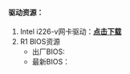 #### 驱动资源：

1. Intel i226-v网卡驱动：**[点击下载](https://github.com/KoolCore/ikoolcore/blob/main/docs/files/Intel%20i226-v%20Driver%20Wired_driver_27.6_x64.zip)**
2. R1 BIOS资源
   - 出厂BIOS:
   - 最新BIOS：

